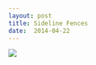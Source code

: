 ```yaml
---
layout: post
title: Sideline Fences
date:  2014-04-22
---
```


![](https://infinit.io/link/vokoiva/346EiAb.jpg)